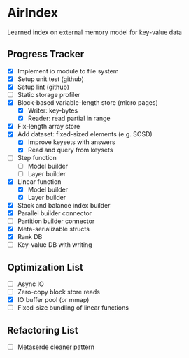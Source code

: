 # AirIndex

Learned index on external memory model for key-value data

## Progress Tracker

- [x] Implement io module to file system
- [x] Setup unit test (github)
- [x] Setup lint (github)
- [ ] Static storage profiler
- [x] Block-based variable-length store (micro pages)
  - [x] Writer: key-bytes
  - [x] Reader: read partial in range
- [x] Fix-length array store
- [x] Add dataset: fixed-sized elements (e.g. SOSD)
  - [x] Improve keysets with answers
  - [x] Read and query from keysets
- [ ] Step function
  - [ ] Model builder
  - [ ] Layer builder
- [x] Linear function
  - [x] Model builder
  - [x] Layer builder
- [x] Stack and balance index builder
- [x] Parallel builder connector
- [ ] Partition builder connector
- [x] Meta-serializable structs
- [x] Rank DB
- [ ] Key-value DB with writing

## Optimization List

- [ ] Async IO
- [ ] Zero-copy block store reads
- [x] IO buffer pool (or mmap)
- [ ] Fixed-size bundling of linear functions

## Refactoring List

- [ ] Metaserde cleaner pattern
